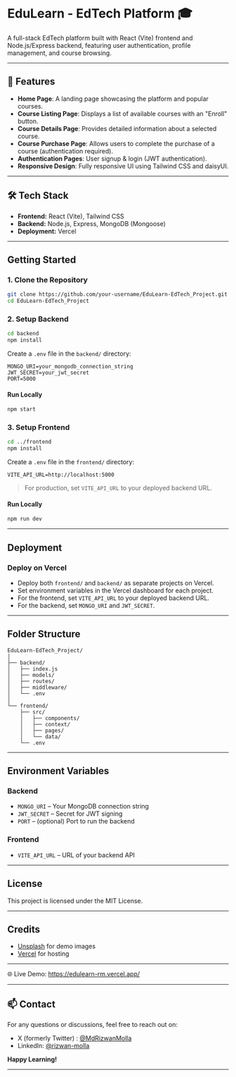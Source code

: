 # EduLearn - EdTech Platform 🎓

A full-stack EdTech platform built with React (Vite) frontend and Node.js/Express backend, featuring user authentication, profile management, and course browsing.

---

## 🚀 Features

- **Home Page**: A landing page showcasing the platform and popular courses.
- **Course Listing Page**: Displays a list of available courses with an "Enroll" button.
- **Course Details Page**: Provides detailed information about a selected course.
- **Course Purchase Page**: Allows users to complete the purchase of a course (authentication required).
- **Authentication Pages**: User signup & login (JWT authentication).
- **Responsive Design**: Fully responsive UI using Tailwind CSS and daisyUI.

---

## 🛠️ Tech Stack

- **Frontend:** React (Vite), Tailwind CSS
- **Backend:** Node.js, Express, MongoDB (Mongoose)
- **Deployment:** Vercel

---

## Getting Started

### 1. Clone the Repository

```sh
git clone https://github.com/your-username/EduLearn-EdTech_Project.git
cd EduLearn-EdTech_Project
```

### 2. Setup Backend

```sh
cd backend
npm install
```

Create a `.env` file in the `backend/` directory:

```
MONGO_URI=your_mongodb_connection_string
JWT_SECRET=your_jwt_secret
PORT=5000
```

#### Run Locally

```sh
npm start
```

### 3. Setup Frontend

```sh
cd ../frontend
npm install
```

Create a `.env` file in the `frontend/` directory:

```
VITE_API_URL=http://localhost:5000
```

> For production, set `VITE_API_URL` to your deployed backend URL.

#### Run Locally

```sh
npm run dev
```

---

## Deployment

### Deploy on Vercel

- Deploy both `frontend/` and `backend/` as separate projects on Vercel.
- Set environment variables in the Vercel dashboard for each project.
- For the frontend, set `VITE_API_URL` to your deployed backend URL.
- For the backend, set `MONGO_URI` and `JWT_SECRET`.

---

## Folder Structure

```
EduLearn-EdTech_Project/
│
├── backend/
│   ├── index.js
│   ├── models/
│   ├── routes/
│   ├── middleware/
│   └── .env
│
└── frontend/
    ├── src/
    │   ├── components/
    │   ├── context/
    │   ├── pages/
    │   └── data/
    └── .env
```

---

## Environment Variables

### Backend

- `MONGO_URI` – Your MongoDB connection string
- `JWT_SECRET` – Secret for JWT signing
- `PORT` – (optional) Port to run the backend

### Frontend

- `VITE_API_URL` – URL of your backend API

---

## License

This project is licensed under the MIT License.

---

## Credits

- [Unsplash](https://unsplash.com/) for demo images
- [Vercel](https://vercel.com/) for hosting

---

🌐 Live Demo: https://edulearn-rm.vercel.app/

---

## 📫 Contact

For any questions or discussions, feel free to reach out on:
- X (formerly Twitter) : [@MdRizwanMolla](https://x.com/MdRizwanMolla)
- LinkedIn: [@rizwan-molla](https://www.linkedin.com/in/rizwan-molla/)


**Happy Learning!**

---